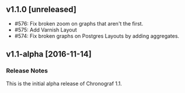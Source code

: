 ## v1.1.0 [unreleased]

- #576: Fix broken zoom on graphs that aren't the first.
- #575: Add Varnish Layout
- #574: Fix broken graphs on Postgres Layouts by adding aggregates.

## v1.1-alpha [2016-11-14]

### Release Notes

This is the initial alpha release of Chronograf 1.1.
